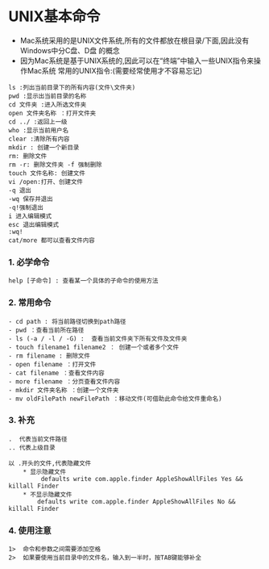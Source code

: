 # UNIX基本命令

* Mac系统采用的是UNIX文件系统,所有的文件都放在根目录/下面,因此没有Windows中分C盘、D盘 的概念
* 因为Mac系统是基于UNIX系统的,因此可以在“终端”中输入一些UNIX指令来操作Mac系统 常用的UNIX指令:\(需要经常使用才不容易忘记\)

```
ls :列出当前目录下的所有内容(文件\文件夹) 
pwd :显示出当前目录的名称
cd 文件夹 :进入所选文件夹
open 文件夹名称 ：打开文件夹 
cd ../ :返回上一级 
who :显示当前用户名
clear :清除所有内容
mkdir : 创建一个新目录
rm: 删除文件
rm -r: 删除文件夹 -f 强制删除
touch 文件名称: 创建文件
vi /open:打开、创建文件
-q 退出
-wq 保存并退出
-q!强制退出
i 进入编辑模式
esc 退出编辑模式
:wq!
cat/more 都可以查看文件内容
```

### 1. 必学命令

```
help [子命令] : 查看某一个具体的子命令的使用方法
```

### 2. 常用命令

```
- cd path : 将当前路径切换到path路径
- pwd ：查看当前所在路径
- ls (-a / -l / -G) :  查看当前文件夹下所有文件及文件夹
- touch filename1 filename2 ： 创建一个或者多个文件 
- rm filename : 删除文件
- open filename ：打开文件
- cat filename ：查看文件内容
- more filename ：分页查看文件内容
- mkdir 文件夹名称 ：创建一个文件夹
- mv oldFilePath newFilePath ：移动文件(可借助此命令给文件重命名)
```

### 3. 补充

```
.  代表当前文件路径
.. 代表上级目录

以 .开头的文件,代表隐藏文件
    * 显示隐藏文件
         defaults write com.apple.finder AppleShowAllFiles Yes && killall Finder
    * 不显示隐藏文件
        defaults write com.apple.finder AppleShowAllFiles No && killall Finder
```

### 4. 使用注意

```
1>  命令和参数之间需要添加空格
2>  如果要使用当前目录中的文件名，输入到一半时，按TAB键能够补全
```



